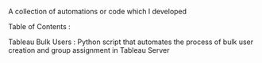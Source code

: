 A collection of automations or code which I developed

Table of Contents :

  Tableau Bulk Users : Python script that automates the process of bulk user creation and group assignment in Tableau Server
